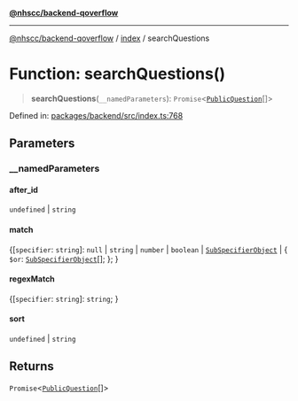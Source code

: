 [**@nhscc/backend-qoverflow**](../../README.md)

***

[@nhscc/backend-qoverflow](../../README.md) / [index](../README.md) / searchQuestions

# Function: searchQuestions()

> **searchQuestions**(`__namedParameters`): `Promise`\<[`PublicQuestion`](../../db/type-aliases/PublicQuestion.md)[]\>

Defined in: [packages/backend/src/index.ts:768](https://github.com/nhscc/qoverflow.api.hscc.bdpa.org/blob/b629239838bf73900bba2996b8dcfbc432755e21/packages/backend/src/index.ts#L768)

## Parameters

### \_\_namedParameters

#### after_id

`undefined` \| `string`

#### match

\{[`specifier`: `string`]: `null` \| `string` \| `number` \| `boolean` \| [`SubSpecifierObject`](../type-aliases/SubSpecifierObject.md) \| \{ `$or`: [`SubSpecifierObject`](../type-aliases/SubSpecifierObject.md)[]; \}; \}

#### regexMatch

\{[`specifier`: `string`]: `string`; \}

#### sort

`undefined` \| `string`

## Returns

`Promise`\<[`PublicQuestion`](../../db/type-aliases/PublicQuestion.md)[]\>
